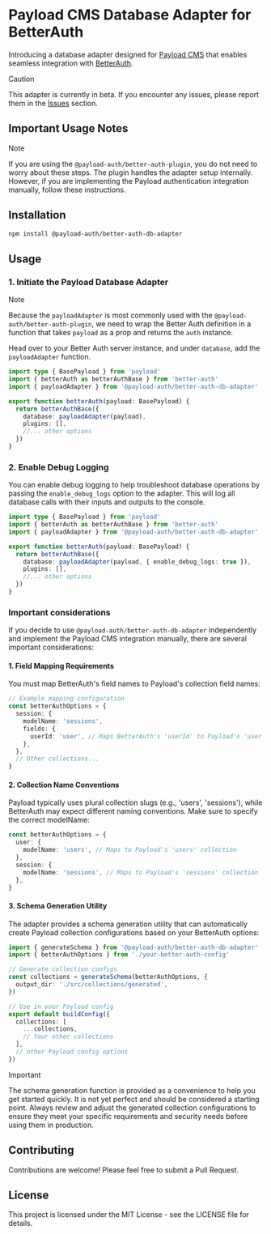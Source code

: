 # Payload CMS Database Adapter for BetterAuth

Introducing a database adapter designed for [Payload CMS](https://www.payloadcms.com/) that enables seamless integration with [BetterAuth](https://www.better-auth.com/).

> [!CAUTION]
> This adapter is currently in beta.
> If you encounter any issues, please report them in the [Issues](https://github.com/forrestdevs/payload-better-auth/issues) section.

## Important Usage Notes

> [!NOTE]
> If you are using the `@payload-auth/better-auth-plugin`, you do not need to worry about these steps. The plugin handles the adapter setup internally. However, if you are implementing the Payload authentication integration manually, follow these instructions.

## Installation

```bash
npm install @payload-auth/better-auth-db-adapter
```

## Usage

### 1. Initiate the Payload Database Adapter

> [!NOTE]
> Because the `payloadAdapter` is most commonly used with the `@payload-auth/better-auth-plugin`, we need to wrap the Better Auth definition in a function that takes `payload` as a prop and returns the `auth` instance.

Head over to your Better Auth server instance, and under `database`, add the `payloadAdapter` function.

```ts
import type { BasePayload } from 'payload'
import { betterAuth as betterAuthBase } from 'better-auth'
import { payloadAdapter } from '@payload-auth/better-auth-db-adapter'

export function betterAuth(payload: BasePayload) {
  return betterAuthBase({
    database: payloadAdapter(payload),
    plugins: [],
    //... other options
  })
}
```

### 2. Enable Debug Logging

You can enable debug logging to help troubleshoot database operations by passing the `enable_debug_logs` option to the adapter. This will log all database calls with their inputs and outputs to the console.

```ts
import type { BasePayload } from 'payload'
import { betterAuth as betterAuthBase } from 'better-auth'
import { payloadAdapter } from '@payload-auth/better-auth-db-adapter'

export function betterAuth(payload: BasePayload) {
  return betterAuthBase({
    database: payloadAdapter(payload, { enable_debug_logs: true }),
    plugins: [],
    //... other options
  })
}
```

### Important considerations

If you decide to use `@payload-auth/better-auth-db-adapter` independently and implement the Payload CMS integration manually, there are several important considerations:

#### 1. Field Mapping Requirements

You must map BetterAuth's field names to Payload's collection field names:

```ts
// Example mapping configuration
const betterAuthOptions = {
  session: {
    modelName: 'sessions',
    fields: {
      userId: 'user', // Maps BetterAuth's 'userId' to Payload's 'user' relationship field
    },
  },
  // Other collections...
}
```

#### 2. Collection Name Conventions

Payload typically uses plural collection slugs (e.g., 'users', 'sessions'), while BetterAuth may expect different naming conventions. Make sure to specify the correct modelName:

```ts
const betterAuthOptions = {
  user: {
    modelName: 'users', // Maps to Payload's 'users' collection
  },
  session: {
    modelName: 'sessions', // Maps to Payload's 'sessions' collection
  },
}
```

#### 3. Schema Generation Utility

The adapter provides a schema generation utility that can automatically create Payload collection configurations based on your BetterAuth options:

```ts
import { generateSchema } from '@payload-auth/better-auth-db-adapter'
import { betterAuthOptions } from './your-better-auth-config'

// Generate collection configs
const collections = generateSchema(betterAuthOptions, {
  output_dir: './src/collections/generated',
})

// Use in your Payload config
export default buildConfig({
  collections: [
    ...collections,
    // Your other collections
  ],
  // other Payload config options
})
```

> [!IMPORTANT]
> The schema generation function is provided as a convenience to help you get started quickly. It is not yet perfect and should be considered a starting point. Always review and adjust the generated collection configurations to ensure they meet your specific requirements and security needs before using them in production.

## Contributing

Contributions are welcome! Please feel free to submit a Pull Request.

## License

This project is licensed under the MIT License - see the LICENSE file for details.
